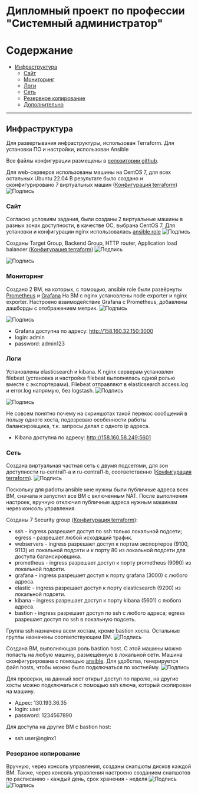 #  Дипломный проект по профессии "Системный администратор"
Содержание
==========
* [Инфраструктура](#Инфраструктура)
    * [Сайт](#Сайт)
    * [Мониторинг](#Мониторинг)
    * [Логи](#Логи)
    * [Сеть](#Сеть)
    * [Резервное копирование](#Резервное-копирование)
    * [Дополнительно](#Дополнительно)

---------

## Инфраструктура
Для развертывания инфраструктуры, использован Terraform. Для установки ПО и настройки, использован Ansible

Все файлы конфигурации размещены в [репозитории github](https://github.com/akhaliulin/diploma).

Для web-серверов использованы машины на CentOS 7, для всех остальных Ubuntu 22.04
В результате было создано и сконфигурировано 7 виртуальных машин ([Конфигурация terraform](https://github.com/akhaliulin/diploma/blob/master/terraform/instances.tf))
![Подпись](./screenshots/all_instances.png "Все виртуальные машины")
 
### Сайт

Согласно условиям задания, были созданы 2 виртуальные машины в разных зонах доступности, в качестве ОС, выбрана CentOS 7. Для установки и конфигурации nginx использовалась [ansible role](https://github.com/akhaliulin/diploma/tree/master/ansible/roles/nginx)
![Подпись](./screenshots/nginx_instances.png "NGINX VMs")

Созданы Target Group, Backend Group, HTTP router, Application load balancer ([Конфигурация terraform](https://github.com/akhaliulin/diploma/blob/master/terraform/balancer.tf))
![Подпись](./screenshots/app_balancer.png "Application load balancer в консоли управления")

![Подпись](./screenshots/test_app_balancer.png "Результаты теста")

### Мониторинг
Создано 2 ВМ, на которых, с помощью, ansible role были развёрнуты [Prometheus](https://github.com/akhaliulin/diploma/tree/master/ansible/roles/prometheus) и [Grafana](https://github.com/akhaliulin/diploma/tree/master/ansible/roles/grafana)
На ВМ с nginx установлены node exporter и nginx exporter.
Настроено взаимодействие Grafana с Prometheus, добавлены дашборды с отображением метрик.
![Подпись](./screenshots/Grafana_node_exporter.png "Node exporter")

![Подпись](./screenshots/Grafana_nginx_exporter.png "Nginx exporter")

- Grafana доступна по адресу: http://158.160.32.150:3000
- login: admin
- password: admin123

### Логи
Установлены elasticsearch и kibana. К nginx серверам установлен filebeat (установка и настройка filebeat выполнялась одной ролью вместе с экспортерами). Filebeat отправляют в elasticsearch access.log и error.log напрямую, без logstash.
![Подпись](./screenshots/nginx_access_logs.png "Access логи")

![Подпись](./screenshots/nginx_error_logs.png "Error логи")

Не совсем понятно почему на скриншотах такой перекос сообщений в пользу одного хоста, подозреваю особенности работы балансировщика, т.к. запросы делал с одного ip адреса.

- Kibana доступна по адресу: http://158.160.58.249:5601
 
### Сеть
Создана виртуальная частная сеть с двумя подсетями, для зон доступности ru-central1-a и ru-central1-b, соответственно ([Конфигурация terraform](https://github.com/akhaliulin/diploma/blob/master/terraform/network.tf)). 
![Подпись](./screenshots/virtual_private_network.png "Облачная сеть")

Поскольку для работы ansible мне нужны были публичные адреса всех ВМ, сначала я запустил все ВМ с включенным NAT. После выполнения настроек, вручную отключил публичные адреса нужным машинам через консоль управления.

Созданы 7 Security group ([Конфигурация terraform](https://github.com/akhaliulin/diploma/blob/master/terraform/sec_groups.tf)):

- ssh - ingress разрешает доступ по ssh только локальной подсети; egress - разрешает любой исходящий трафик.
- webservers - ingress разрешает доступ к портам экспортеров (9100, 9113) из локальной подсети и к порту 80 из локальной подсети для доступа балансировщика.
- prometheus - ingress разрешает доступ к порту prometheus (9090) из локальной подсети.
- grafana - ingress разрешает доступ к порту grafana (3000) с любого адреса.
- elastic - ingress разрешает доступ к порту elasticsearch (9200) из локальной подсети.
- kibana - ingress разрешает доступ к порту kibana (5601) с любого адреса.
- bastion - ingress разрешает доступ по ssh c любого адреса; egress разрешает доступ по ssh в локальную подсеть.

Группа ssh назначена всем хостам, кроме bastion хоста. Остальные группы назначены соответствующим ВМ.
![Подпись](./screenshots/Security_groups.png "Облачная сеть")

Создана ВМ, выполняющая роль bastion host. С этой машины можно попасть на любую машину, размещённую в локальной сети.
Машина сконфигурирована с помощью [ansible](https://github.com/akhaliulin/diploma/tree/master/ansible/roles/bastion). Для удобства, генерируется файл hosts, чтобы можно было подключаться по хостнейму.
![Подпись](./screenshots/hosts.png "Файл /etc/hosts")

Для проверки, на данный хост открыт доступ по паролю, на другие хосты можно подключаться с помощью ssh ключа, который скопирован на машину.
- Адрес: 130.193.36.35
- login: user
- password: 1234567890

Для доступа на другие ВМ с bastion host:
- ssh user@nginx1

### Резервное копирование
Вручную, через консоль управления, созданы снапшоты дисков каждой ВМ. Также, через консоль управления настроено созданием снапшотов по расписанию - каждый день, срок хранения - неделя
![Подпись](./screenshots/schedule_snapshot.png "Расписание создания снапшотов")
![Подпись](./screenshots/snapshots.png "Созданные снапшоты")
